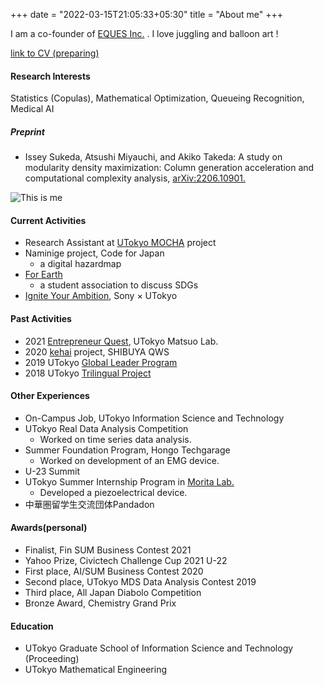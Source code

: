 +++
date = "2022-03-15T21:05:33+05:30"
title = "About me"
+++


I am a co-founder of [EQUES Inc.](https://www.eques.co.jp) .
I love juggling and balloon art !

[link to CV (preparing)]()

#### Research Interests
Statistics (Copulas), Mathematical Optimization, Queueing Recognition, Medical AI

##### Preprint
* Issey Sukeda, Atsushi Miyauchi, and Akiko Takeda:
A study on modularity density maximization: Column generation acceleration and computational complexity analysis,
[arXiv:2206.10901.](https://arxiv.org/abs/2206.10901)


![This is me][1]


#### Current Activities

* Research Assistant at [UTokyo MOCHA](https://mocha.t.u-tokyo.ac.jp) project
* Naminige project, Code for Japan
    - a digital hazardmap
* [For Earth](https://forearthut.com)
    - a student association to discuss SDGs
* [Ignite Your Ambition](https://ignite-your-ambition.com), Sony × UTokyo

#### Past Activities
* 2021 [Entrepreneur Quest](https://weblab.t.u-tokyo.ac.jp/kigyoquest/), UTokyo Matsuo Lab.
* 2020 [kehai](https://shibuya-qws.com/project/kehai) project, SHIBUYA QWS 
* 2019 UTokyo [Global Leader Program](https://www.glp.u-tokyo.ac.jp)
* 2018 UTokyo [Trilingual Project](http://www.cgcs.c.u-tokyo.ac.jp/tlp/)



#### Other Experiences
* On-Campus Job, UTokyo Information Science and Technology
* UTokyo Real Data Analysis Competition
    - Worked on time series data analysis.
* Summer Foundation Program, Hongo Techgarage
    - Worked on development of an EMG device.
* U-23 Summit
* UTokyo Summer Internship Program in [Morita Lab.](http://www.hsd.k.u-tokyo.ac.jp/contents/member.html)
    - Developed a piezoelectrical device.
* 中華圏留学生交流団体Pandadon


#### Awards(personal)
* Finalist, Fin SUM Business Contest 2021
* Yahoo Prize, Civictech Challenge Cup 2021 U-22
* First place, AI/SUM Business Contest 2020
* Second place, UTokyo MDS Data Analysis Contest 2019
* Third place, All Japan Diabolo Competition
* Bronze Award, Chemistry Grand Prix

#### Education
* UTokyo Graduate School of Information Science and Technology (Proceeding)
* UTokyo Mathematical Engineering


[1]: /img/me.png